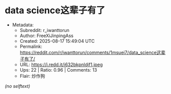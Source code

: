 # data science这辈子有了

- Metadata:
  - Subreddit: r_iwanttorun
  - Author: FreeXiJinpingAss
  - Created: 2025-08-17 15:49:04 UTC
  - Permalink: https://reddit.com/r/iwanttorun/comments/1msuei7/data_science这辈子有了/
  - URL: https://i.redd.it/i632bkpnldjf1.jpeg
  - Ups: 22 | Ratio: 0.96 | Comments: 13
  - Flair: 炒作狗

_(no selftext)_
